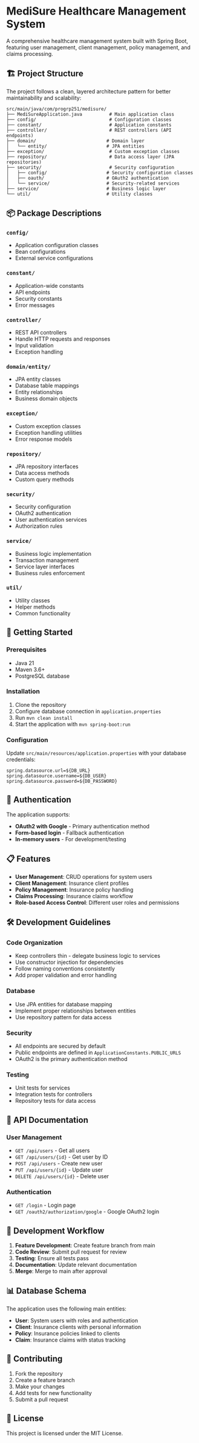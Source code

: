 # MediSure Healthcare Management System

A comprehensive healthcare management system built with Spring Boot, featuring user management, client management, policy management, and claims processing.

## 🏗️ Project Structure

The project follows a clean, layered architecture pattern for better maintainability and scalability:

```
src/main/java/com/progrp251/medisure/
├── MediSureApplication.java          # Main application class
├── config/                           # Configuration classes
├── constant/                         # Application constants
├── controller/                       # REST controllers (API endpoints)
├── domain/                          # Domain layer
│   └── entity/                      # JPA entities
├── exception/                        # Custom exception classes
├── repository/                       # Data access layer (JPA repositories)
├── security/                         # Security configuration
│   ├── config/                      # Security configuration classes
│   ├── oauth/                       # OAuth2 authentication
│   └── service/                     # Security-related services
├── service/                         # Business logic layer
└── util/                            # Utility classes
```

## 📦 Package Descriptions

### `config/`
- Application configuration classes
- Bean configurations
- External service configurations

### `constant/`
- Application-wide constants
- API endpoints
- Security constants
- Error messages

### `controller/`
- REST API controllers
- Handle HTTP requests and responses
- Input validation
- Exception handling

### `domain/entity/`
- JPA entity classes
- Database table mappings
- Entity relationships
- Business domain objects

### `exception/`
- Custom exception classes
- Exception handling utilities
- Error response models

### `repository/`
- JPA repository interfaces
- Data access methods
- Custom query methods

### `security/`
- Security configuration
- OAuth2 authentication
- User authentication services
- Authorization rules

### `service/`
- Business logic implementation
- Transaction management
- Service layer interfaces
- Business rules enforcement

### `util/`
- Utility classes
- Helper methods
- Common functionality

## 🚀 Getting Started

### Prerequisites
- Java 21
- Maven 3.6+
- PostgreSQL database

### Installation
1. Clone the repository
2. Configure database connection in `application.properties`
3. Run `mvn clean install`
4. Start the application with `mvn spring-boot:run`

### Configuration
Update `src/main/resources/application.properties` with your database credentials:
```properties
spring.datasource.url=${DB_URL}
spring.datasource.username=${DB_USER}
spring.datasource.password=${DB_PASSWORD}
```

## 🔐 Authentication

The application supports:
- **OAuth2 with Google** - Primary authentication method
- **Form-based login** - Fallback authentication
- **In-memory users** - For development/testing

## 📋 Features

- **User Management**: CRUD operations for system users
- **Client Management**: Insurance client profiles
- **Policy Management**: Insurance policy handling
- **Claims Processing**: Insurance claims workflow
- **Role-based Access Control**: Different user roles and permissions

## 🛠️ Development Guidelines

### Code Organization
- Keep controllers thin - delegate business logic to services
- Use constructor injection for dependencies
- Follow naming conventions consistently
- Add proper validation and error handling

### Database
- Use JPA entities for database mapping
- Implement proper relationships between entities
- Use repository pattern for data access

### Security
- All endpoints are secured by default
- Public endpoints are defined in `ApplicationConstants.PUBLIC_URLS`
- OAuth2 is the primary authentication method

### Testing
- Unit tests for services
- Integration tests for controllers
- Repository tests for data access

## 📝 API Documentation

### User Management
- `GET /api/users` - Get all users
- `GET /api/users/{id}` - Get user by ID
- `POST /api/users` - Create new user
- `PUT /api/users/{id}` - Update user
- `DELETE /api/users/{id}` - Delete user

### Authentication
- `GET /login` - Login page
- `GET /oauth2/authorization/google` - Google OAuth2 login

## 🔧 Development Workflow

1. **Feature Development**: Create feature branch from main
2. **Code Review**: Submit pull request for review
3. **Testing**: Ensure all tests pass
4. **Documentation**: Update relevant documentation
5. **Merge**: Merge to main after approval

## 📊 Database Schema

The application uses the following main entities:
- **User**: System users with roles and authentication
- **Client**: Insurance clients with personal information
- **Policy**: Insurance policies linked to clients
- **Claim**: Insurance claims with status tracking

## 🤝 Contributing

1. Fork the repository
2. Create a feature branch
3. Make your changes
4. Add tests for new functionality
5. Submit a pull request

## 📄 License

This project is licensed under the MIT License.
